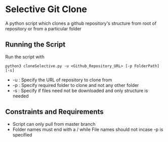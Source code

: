 # Selective Git Clone
A python script which clones a github repository's structure from root of repository or from a particular folder  

## Running the Script
Run the script with
```
python3 cloneSelective.py -u <Github_Repository_URL> [-p FolderPath] [-s]
```
* -u : Specify the URL of repository to clone from  
* -p : Specify required folder to clone and not any other folder  
* -s : Specify if files need not be downloaded and only structure is needed  

## Constraints and Requirements
* Script can only pull from master branch
* Folder names must end with a / while File names should not incase -p is specified
